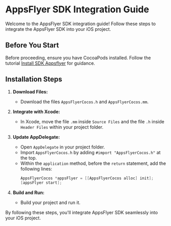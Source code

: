 # AppsFlyer SDK Integration Guide

Welcome to the AppsFlyer SDK integration guide! Follow these steps to integrate the AppsFlyer SDK into your iOS project.

## Before You Start

Before proceeding, ensure you have CocoaPods installed. Follow the tutorial [Install SDK Appsflyer](https://dev.appsflyer.com/hc/docs/install-ios-sdk) for guidance.

## Installation Steps

1. **Download Files:**
   - Download the files `AppsFlyerCocos.h` and `AppsFlyerCocos.mm`.

2. **Integrate with Xcode:**
   - In Xcode, move the file `.mm` inside `Source Files` and the file `.h` inside `Header Files` within your project folder.

3. **Update AppDelegate:**
   - Open `AppDelegate` in your project folder.
   - Import `AppsFlyerCocos.h` by adding `#import "AppsFlyerCocos.h"` at the top.
   - Within the `application` method, before the `return` statement, add the following lines:
     ```objective-c
     AppsFlyerCocos *appsFlyer = [[AppsFlyerCocos alloc] init];
     [appsFlyer start];
     ```

4. **Build and Run:**
   - Build your project and run it.

By following these steps, you'll integrate AppsFlyer SDK seamlessly into your iOS project.

